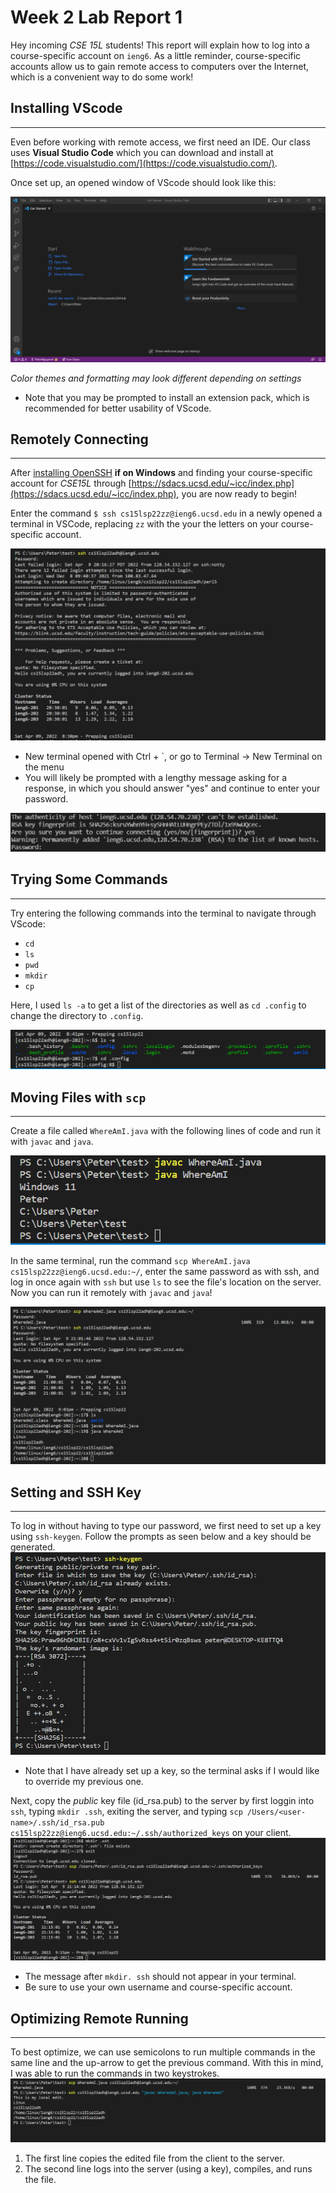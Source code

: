 # Week 2 Lab Report 1
Hey incoming *CSE 15L* students! This report will explain how to log into a course-specific account on `ieng6`. As a little reminder, course-specific accounts allow us to gain remote access to computers over the Internet, which is a convenient way to do some work!


## Installing VScode
---
Even before working with remote access, we first need an IDE. Our class uses **Visual Studio Code** which you can download and install at [https://code.visualstudio.com/](https://code.visualstudio.com/). 

Once set up, an opened window of VScode should look like this:

![VScode](l1_1.png)

*Color themes and formatting may look different depending on settings*

* Note that you may be prompted to install an extension pack, which is recommended for better usability of VScode.


## Remotely Connecting
---
After [installing OpenSSH](https://docs.microsoft.com/en-us/windows-server/administration/openssh/openssh_install_firstuse) **if on Windows** and finding your course-specific account for *CSE15L* through [https://sdacs.ucsd.edu/~icc/index.php](https://sdacs.ucsd.edu/~icc/index.php), you are now ready to begin!

Enter the command `$ ssh cs15lsp22zz@ieng6.ucsd.edu` in a newly opened a terminal in VSCode, replacing `zz` with the your the letters on your course-specific account.

![Connecting](l1_2.png)

* New terminal opened with Ctrl + `, or go to Terminal → New Terminal on the menu
* You will likely be prompted with a lengthy message asking for a response, in which you should answer "yes" and continue to enter your password.

![Prompt](l1_2(2).png)


## Trying Some Commands
---
Try entering the following commands into the terminal to navigate through VScode:

* `cd`
* `ls`
* `pwd`
* `mkdir`
* `cp`

Here, I used `ls -a` to get a list of the directories as well as `cd .config` to change the directory to `.config`.

![Commands](l1_3.png)

## Moving Files with `scp`
---
Create a file called `WhereAmI.java` with the following lines of code and run it with `javac` and `java`.

![Client](l1_4.png)

In the same terminal, run the command
`scp WhereAmI.java cs15lsp22zz@ieng6.ucsd.edu:~/`, enter the same password as with ssh, and log in once again with `ssh` but use `ls` to see the file's location on the server. Now you can run it remotely with `javac` and `java`!

![Server](l1_4(2).png)

## Setting and SSH Key
---
To log in without having to type our password, we first need to set up a key using `ssh-keygen`. Follow the prompts as seen below and a key should be generated.
![Private](l1_5.png)
* Note that I have already set up a key, so the terminal asks if I would like to override my previous one.

Next, copy the *public* key file (id_rsa.pub) to the server by first loggin into `ssh`, typing `mkdir .ssh`, exiting the server, and typing `scp /Users/<user-name>/.ssh/id_rsa.pub cs15lsp22zz@ieng6.ucsd.edu:~/.ssh/authorized_keys` on your client.
![Public](l1_5(2).png)
* The message after `mkdir. ssh` should not appear in your terminal.
* Be sure to use your own username and course-specific account.

## Optimizing Remote Running
---
To best optimize, we can use semicolons to run multiple commands in the same line and the up-arrow to get the previous command. With this in mind, I was able to run the commands in two keystrokes.
![Optimizing](l1_6.png)
1. The first line copies the edited file from the client to the server.
2. The second line logs into the server (using a key), compiles, and runs the file.
